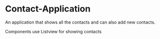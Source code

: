 # Contact-Application
An application that shows all the contacts and can also add new contacts.

Components use
Listview for showing contacts
